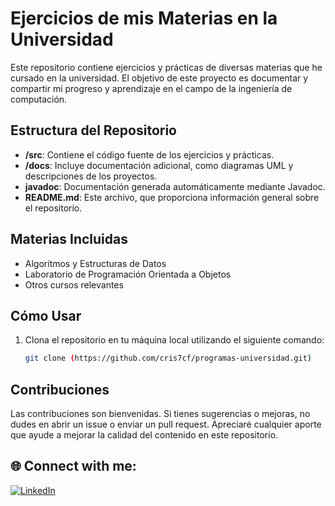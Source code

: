 # Ejercicios de mis Materias en la Universidad

Este repositorio contiene ejercicios y prácticas de diversas materias que he cursado en la universidad. El objetivo de este proyecto es documentar y compartir mi progreso y aprendizaje en el campo de la ingeniería de computación.

## Estructura del Repositorio

- **/src**: Contiene el código fuente de los ejercicios y prácticas.
- **/docs**: Incluye documentación adicional, como diagramas UML y descripciones de los proyectos.
- **javadoc**: Documentación generada automáticamente mediante Javadoc.
- **README.md**: Este archivo, que proporciona información general sobre el repositorio.

## Materias Incluidas

- Algoritmos y Estructuras de Datos
- Laboratorio de Programación Orientada a Objetos
- Otros cursos relevantes

## Cómo Usar

1. Clona el repositorio en tu máquina local utilizando el siguiente comando:
   ```bash
   git clone (https://github.com/cris7cf/programas-universidad.git)

## Contribuciones
Las contribuciones son bienvenidas. Si tienes sugerencias o mejoras, no dudes en abrir un issue o enviar un pull request. Apreciaré cualquier aporte que ayude a mejorar la calidad del contenido en este repositorio.

## 🌐 Connect with me:
[![LinkedIn](https://img.shields.io/badge/LinkedIn-0077B5?style=for-the-badge&logo=linkedin&logoColor=white)](https://www.linkedin.com/in/cris7cf/)
